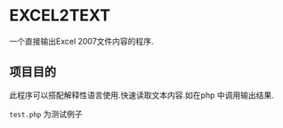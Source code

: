 # EXCEL2TEXT
  一个直接输出Excel 2007文件内容的程序.

## 项目目的
 此程序可以搭配解释性语言使用.快速读取文本内容.如在php 中调用输出结果.
 
 `test.php` 为测试例子